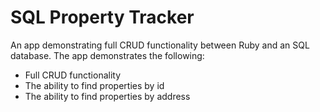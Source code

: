 # SQL Property Tracker
An app demonstrating full CRUD functionality between Ruby and an SQL database. The app demonstrates the following:
* Full CRUD functionality
* The ability to find properties by id
* The ability to find properties by address

